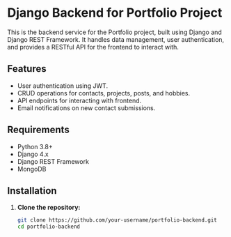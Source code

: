 # Django Backend for Portfolio Project

This is the backend service for the Portfolio project, built using Django and Django REST Framework. It handles data management, user authentication, and provides a RESTful API for the frontend to interact with.

## Features

- User authentication using JWT.
- CRUD operations for contacts, projects, posts, and hobbies.
- API endpoints for interacting with frontend.
- Email notifications on new contact submissions.

## Requirements

- Python 3.8+
- Django 4.x
- Django REST Framework
- MongoDB

## Installation

1. **Clone the repository:**

   ```bash
   git clone https://github.com/your-username/portfolio-backend.git
   cd portfolio-backend
